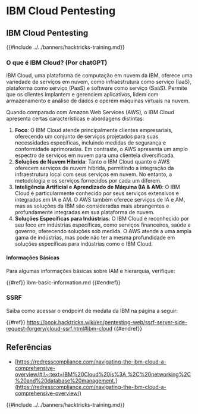 # IBM Cloud Pentesting

## IBM Cloud Pentesting

{{#include ../../banners/hacktricks-training.md}}

### O que é IBM Cloud? (Por chatGPT)

IBM Cloud, uma plataforma de computação em nuvem da IBM, oferece uma variedade de serviços em nuvem, como infraestrutura como serviço (IaaS), plataforma como serviço (PaaS) e software como serviço (SaaS). Permite que os clientes implantem e gerenciem aplicativos, lidem com armazenamento e análise de dados e operem máquinas virtuais na nuvem.

Quando comparado com Amazon Web Services (AWS), o IBM Cloud apresenta certas características e abordagens distintas:

1. **Foco**: O IBM Cloud atende principalmente clientes empresariais, oferecendo um conjunto de serviços projetados para suas necessidades específicas, incluindo medidas de segurança e conformidade aprimoradas. Em contraste, o AWS apresenta um amplo espectro de serviços em nuvem para uma clientela diversificada.
2. **Soluções de Nuvem Híbrida**: Tanto o IBM Cloud quanto o AWS oferecem serviços de nuvem híbrida, permitindo a integração da infraestrutura local com seus serviços em nuvem. No entanto, a metodologia e os serviços fornecidos por cada um diferem.
3. **Inteligência Artificial e Aprendizado de Máquina (IA & AM)**: O IBM Cloud é particularmente conhecido por seus serviços extensivos e integrados em IA e AM. O AWS também oferece serviços de IA e AM, mas as soluções da IBM são consideradas mais abrangentes e profundamente integradas em sua plataforma de nuvem.
4. **Soluções Específicas para Indústrias**: O IBM Cloud é reconhecido por seu foco em indústrias específicas, como serviços financeiros, saúde e governo, oferecendo soluções sob medida. O AWS atende a uma ampla gama de indústrias, mas pode não ter a mesma profundidade em soluções específicas para indústrias como o IBM Cloud.

#### Informações Básicas

Para algumas informações básicas sobre IAM e hierarquia, verifique:

{{#ref}}
ibm-basic-information.md
{{#endref}}

### SSRF

Saiba como acessar o endpoint de medata da IBM na página a seguir:

{{#ref}}
https://book.hacktricks.wiki/en/pentesting-web/ssrf-server-side-request-forgery/cloud-ssrf.html#ibm-cloud
{{#endref}}

## Referências

- [https://redresscompliance.com/navigating-the-ibm-cloud-a-comprehensive-overview/#:\~:text=IBM%20Cloud%20is%3A,%2C%20networking%2C%20and%20database%20management.](https://redresscompliance.com/navigating-the-ibm-cloud-a-comprehensive-overview/)

{{#include ../../banners/hacktricks-training.md}}
